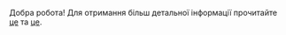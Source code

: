 Добра робота! Для отримання більш детальної інформації прочитайте [це](https://web3js.readthedocs.io/en/v1.2.9/web3-eth.html?highlight=getStorageAt#getstorageat)  та [це](https://medium.com/loom-network/ethereum-solidity-memory-vs-storage-how-to-initialize-an-array-inside-a-struct-184baf6aa2eb).
